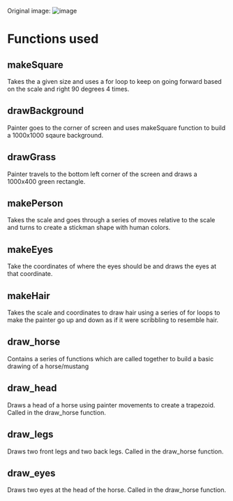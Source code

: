 Original image:
![image](https://github.com/kotharidhruv/reacreationOfHouse/blob/9ab482a4d56dc4f3a644f0371371a94817b1ca6c/IMG_4278.HEIC)

# Functions used

## makeSquare
Takes the a given size and uses a for loop to keep on going forward based on the scale and right 90 degrees 4 times.

## drawBackground
Painter goes to the corner of screen and uses makeSquare function to build a 1000x1000 sqaure background.

## drawGrass
Painter travels to the bottom left corner of the screen and draws a 1000x400 green rectangle.

## makePerson 
Takes the scale and goes through a series of moves relative to the scale and turns to create a stickman shape with human colors.

## makeEyes
Take the coordinates of where the eyes should be and draws the eyes at that coordinate.

## makeHair
Takes the scale and coordinates to draw hair using a series of for loops to make the painter go up and down as if it were scribbling to resemble hair.

## draw_horse
Contains a series of functions which are called together to build a basic drawing of a horse/mustang

## draw_head
Draws a head of a horse using painter movements to create a trapezoid. Called in the draw_horse function.

## draw_legs
Draws two front legs and two back legs. Called in the draw_horse function.

## draw_eyes
Draws two eyes at the head of the horse. Called in the draw_horse function.

